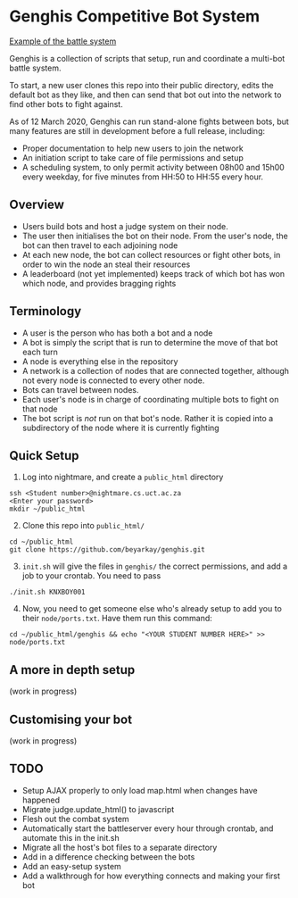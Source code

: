 # Genghis Competitive Bot System
[Example of the battle system](https://people.cs.uct.ac.za/~KNXBOY001/genghis/)

Genghis is a collection of scripts that setup, run and coordinate a multi-bot battle system.

To start, a new user clones this repo into their public directory, edits the default bot as 
they like, and then can send that bot out into the network to find other bots to fight against.

As of 12 March 2020, Genghis can run stand-alone fights between bots, but many features are still
in development before a full release, including:

* Proper documentation to help new users to join the network
* An initiation script to take care of file permissions and setup
* A scheduling system, to only permit activity between 08h00 and 15h00 every weekday, for five minutes
from HH:50 to HH:55 every hour.

## Overview 

* Users build bots and host a judge system on their node. 
* The user then initialises the bot on their node. From the user's node, the bot can then travel to
each adjoining node
* At each new node, the bot can collect resources or fight other bots, in order to win the node an steal
their resources
* A leaderboard (not yet implemented) keeps track of which bot has won which node, and provides bragging rights

## Terminology

* A user is the person who has both a bot and a node
* A bot is simply the script that is run to determine the move of that bot each turn
* A node is everything else in the repository
* A network is a collection of nodes that are connected together, although not every node is connected
to every other node.
* Bots can travel between nodes.
* Each user's node is in charge of coordinating multiple bots to fight on that node
* The bot script is _not_ run on that bot's node. Rather it is copied into a subdirectory
of the node where it is currently fighting


## Quick Setup

1. Log into nightmare, and create a `public_html` directory
```
ssh <Student number>@nightmare.cs.uct.ac.za
<Enter your password>
mkdir ~/public_html
```
2. Clone this repo into `public_html/`
```
cd ~/public_html
git clone https://github.com/beyarkay/genghis.git
```

3. `init.sh` will give the files in `genghis/` the correct permissions, and add a job to your crontab. You need to pass
```
./init.sh KNXBOY001
```
4. Now, you need to get someone else who's already setup to add you to their `node/ports.txt`. Have them run this command:
```
cd ~/public_html/genghis && echo "<YOUR STUDENT NUMBER HERE>" >> node/ports.txt
```



## A more in depth setup
(work in progress)


## Customising your bot
(work in progress)



## TODO
* Setup AJAX properly to only load map.html when changes have happened
* Migrate judge.update_html() to javascript
* Flesh out the combat system
* Automatically start the battleserver every hour through crontab, and automate this in the init.sh
* Migrate all the host's bot files to a separate directory
* Add in a difference checking between the bots
* Add an easy-setup system
* Add a walkthrough for how everything connects and making your first bot
